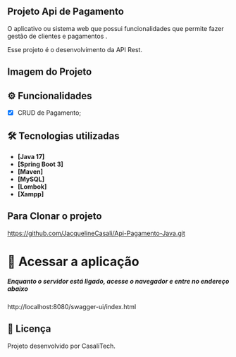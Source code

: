 ## Projeto Api de Pagamento


O aplicativo ou sistema web que possui funcionalidades que permite fazer gestão de clientes e pagamentos .


Esse projeto é o desenvolvimento da API Rest.

## Imagem do Projeto
<!-- ![Video_2024-03-19_143950](./Video_2024-03-19_143950.gif) -->

## ⚙️ Funcionalidades

- [x] CRUD de Pagamento;

## 🛠 Tecnologias utilizadas

- **[Java 17]**
- **[Spring Boot 3]**
- **[Maven]**
- **[MySQL]**
- **[Lombok]**
- **[Xampp]**

## Para Clonar o projeto
https://github.com/JacquelineCasali/Api-Pagamento-Java.git


# 📁 Acessar a aplicação

##### Enquanto o servidor está ligado, acesse o navegador e entre no endereço abaixo
http://localhost:8080/swagger-ui/index.html


## 📝 Licença

Projeto desenvolvido por CasaliTech.
